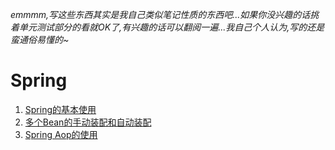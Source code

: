 *emmmm,写这些东西其实是我自己类似笔记性质的东西吧...如果你没兴趣的话挑着单元测试部分的看就OK了,有兴趣的话可以翻阅一遍...我自己个人认为,写的还是蛮通俗易懂的~*

# Spring

1. [Spring的基本使用](./Spring/1_spring.md)
2. [多个Bean的手动装配和自动装配](./Spring/2_bean.md)
3. [Spring Aop的使用](./Spring/3_aop.md)

